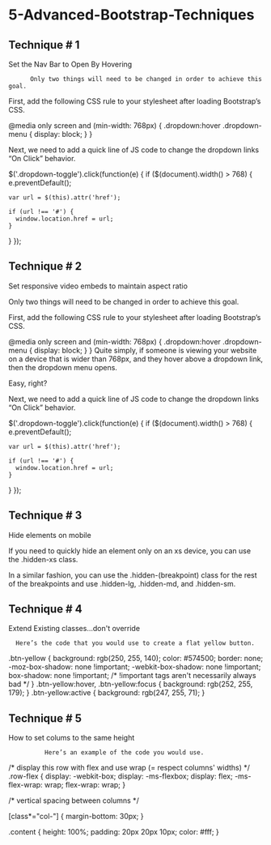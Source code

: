 
# 5-Advanced-Bootstrap-Techniques

<h2>Technique # 1</h2>

Set the Nav Bar to Open By Hovering

          Only two things will need to be changed in order to achieve this goal.

First, add the following CSS rule to your stylesheet after loading Bootstrap’s CSS.  

 @media only screen and (min-width: 768px) {
   .dropdown:hover .dropdown-menu {
    display: block;
  }
}

Next, we need to add a quick line of JS code to change the dropdown links “On Click” behavior.  

$('.dropdown-toggle').click(function(e) {
  if ($(document).width() > 768) {
    e.preventDefault();

    var url = $(this).attr('href');

    if (url !== '#') {
      window.location.href = url;
    }

  }
});

<h2>Technique # 2</h2>

Set responsive video embeds to maintain aspect ratio
  
   Only two things will need to be changed in order to achieve this goal.

First, add the following CSS rule to your stylesheet after loading Bootstrap’s CSS.  

@media only screen and (min-width: 768px) {
  .dropdown:hover .dropdown-menu {
    display: block;
  }
}
Quite simply, if someone is viewing your website on a device that is wider than 768px, and they hover above a dropdown link, then the dropdown menu opens. 

Easy, right? 

Next, we need to add a quick line of JS code to change the dropdown links “On Click” behavior.  

 $('.dropdown-toggle').click(function(e) {
  if ($(document).width() > 768) {
    e.preventDefault();

    var url = $(this).attr('href');

    if (url !== '#') {
      window.location.href = url;
    }

  }
});
  
<h2>Technique # 3</h2>

Hide elements on mobile

If you need to quickly hide an element only on an xs device, you can use the .hidden-xs class.

In a similar fashion, you can use the .hidden-(breakpoint) class for the rest of the breakpoints and use .hidden-lg, .hidden-md, and .hidden-sm.


<h2>Technique # 4</h2>

Extend Existing classes...don't override

      Here’s the code that you would use to create a flat yellow button. 

.btn-yellow {
  background: rgb(250, 255, 140);
  color: #574500;
  border: none;
  -moz-box-shadow: none !important;
  -webkit-box-shadow: none !important;
  box-shadow: none !important;
 /* !important tags aren't necessarily always bad */
}
.btn-yellow:hover, .btn-yellow:focus {
  background: rgb(252, 255, 179);
}
.btn-yellow:active {
  background: rgb(247, 255, 71);
}

<h2>Technique # 5</h2>

How to set colums to the same height

              Here’s an example of the code you would use. 

<span class="cm-comment">/* display this row with flex and use wrap (= respect columns' widths) */</span>
  .row-flex {
  display: -webkit-box;
  display: -ms-flexbox;
  display: flex;
  -ms-flex-wrap: wrap;
  flex-wrap: wrap;
}


/* vertical spacing between columns */

[class*="col-"] {
  margin-bottom: 30px;
}

.content {
  height: 100%;
  padding: 20px 20px 10px;
  color: #fff;
}
